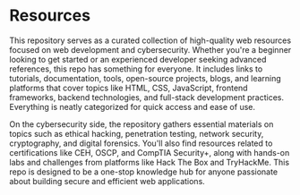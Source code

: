 # Resources


This repository serves as a curated collection of high-quality web resources focused on web development and cybersecurity. Whether you're a beginner looking to get started or an experienced developer seeking advanced references, this repo has something for everyone. It includes links to tutorials, documentation, tools, open-source projects, blogs, and learning platforms that cover topics like HTML, CSS, JavaScript, frontend frameworks, backend technologies, and full-stack development practices. Everything is neatly categorized for quick access and ease of use.

On the cybersecurity side, the repository gathers essential materials on topics such as ethical hacking, penetration testing, network security, cryptography, and digital forensics. You'll also find resources related to certifications like CEH, OSCP, and CompTIA Security+, along with hands-on labs and challenges from platforms like Hack The Box and TryHackMe. This repo is designed to be a one-stop knowledge hub for anyone passionate about building secure and efficient web applications.

